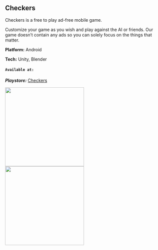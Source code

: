 ## Checkers

Checkers is a free to play ad-free mobile game. 

Customize your game as you wish and play against the AI or friends. Our game doesn’t contain any ads so you can solely focus on the things that matter.


**Platform:** Android

**Tech:** Unity, Blender

#### `Available at:`

***Playstore:*** 
[Checkers](https://play.google.com/store/apps/details?id=com.MirzaKrnjic.Checkers)

<img src="https://mirzakrnjic.com/images/works/checkers3.jpeg" height="256"/>

<img src="https://mirzakrnjic.com/images/works/checkers2.jpeg" height="256"/>


